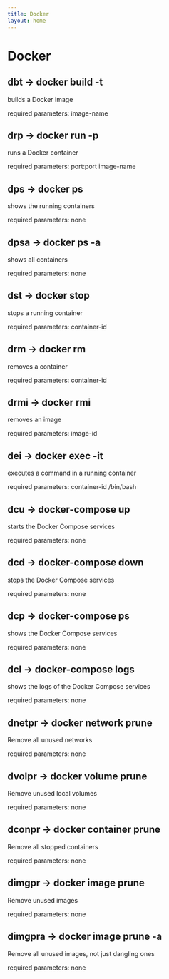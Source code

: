```yaml
---
title: Docker
layout: home
---
```


# Docker

## dbt -> docker build -t

builds a Docker image

required parameters: image-name

## drp -> docker run -p

runs a Docker container

required parameters: port:port image-name

## dps -> docker ps

shows the running containers

required parameters: none

## dpsa -> docker ps -a

shows all containers

required parameters: none

## dst -> docker stop

stops a running container

required parameters: container-id

## drm -> docker rm

removes a container

required parameters: container-id

## drmi -> docker rmi

removes an image

required parameters: image-id

## dei -> docker exec -it

executes a command in a running container

required parameters: container-id /bin/bash

## dcu -> docker-compose up

starts the Docker Compose services

required parameters: none

## dcd -> docker-compose down

stops the Docker Compose services

required parameters: none

## dcp -> docker-compose ps

shows the Docker Compose services

required parameters: none

## dcl -> docker-compose logs

shows the logs of the Docker Compose services

required parameters: none

## dnetpr -> docker network prune

Remove all unused networks

required parameters: none

## dvolpr -> docker volume prune

Remove unused local volumes

required parameters: none

## dconpr -> docker container prune

Remove all stopped containers

required parameters: none

## dimgpr -> docker image prune

Remove unused images

required parameters: none

## dimgpra -> docker image prune -a

Remove all unused images, not just dangling ones

required parameters: none

